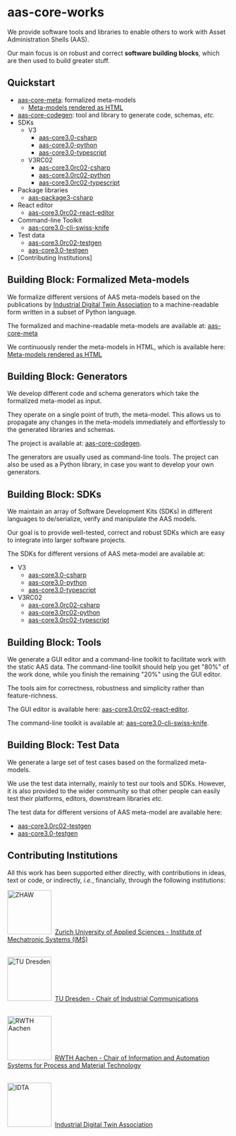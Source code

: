 # aas-core-works

We provide software tools and libraries to enable others to work with Asset Administration Shells (AAS).

Our main focus is on robust and correct **software building blocks**, which are then used to build greater stuff.

## Quickstart

* [aas-core-meta]: formalized meta-models
  * [Meta-models rendered as HTML] 
* [aas-core-codegen]: tool and library to generate code, schemas, *etc.*
* SDKs
  * V3
    * [aas-core3.0-csharp]
    * [aas-core3.0-python]
    * [aas-core3.0-typescript]
  * V3RC02
    * [aas-core3.0rc02-csharp]
    * [aas-core3.0rc02-python]
    * [aas-core3.0rc02-typescript]
* Package libraries
  * [aas-package3-csharp]
* React editor
  * [aas-core3.0rc02-react-editor]
* Command-line Toolkit
  * [aas-core3.0-cli-swiss-knife]
* Test data
  * [aas-core3.0rc02-testgen]
  * [aas-core3.0-testgen]
* [Contributing Institutions]

[aas-core-meta]: https://github.com/aas-core-works/aas-core-meta
[Meta-models rendered as HTML]: https://aas-core-works.github.io/aas-core-meta/
[aas-core-codegen]: https://github.com/aas-core-works/aas-core-codegen

[aas-core3.0rc02-csharp]: https://github.com/aas-core-works/aas-core3.0rc02-csharp
[aas-core3.0rc02-python]: https://github.com/aas-core-works/aas-core3.0rc02-python
[aas-core3.0rc02-typescript]: https://github.com/aas-core-works/aas-core3.0rc02-typescript

[aas-core3.0-csharp]: https://github.com/aas-core-works/aas-core3.0-csharp
[aas-core3.0-python]: https://github.com/aas-core-works/aas-core3.0-python
[aas-core3.0-typescript]: https://github.com/aas-core-works/aas-core3.0-typescript

[aas-package3-csharp]: https://github.com/aas-core-works/aas-package3-csharp

[aas-core3.0rc02-react-editor]: https://github.com/aas-core-works/aas-core3.0rc02-react-editor

[aas-core3.0-cli-swiss-knife]: https://github.com/aas-core-works/aas-core3.0-cli-swiss-knife

[aas-core3.0rc02-testgen]: https://github.com/aas-core-works/aas-core3.0rc02-testgen
[aas-core3.0-testgen]: https://github.com/aas-core-works/aas-core3.0-testgen

## Building Block: Formalized Meta-models

We formalize different versions of AAS meta-models based on the publications by [Industrial Digital Twin Association] to a machine-readable form written in a subset of Python language.

[Industrial Digital Twin Association]: https://industrialdigitaltwin.org/

The formalized and machine-readable meta-models are available at: [aas-core-meta]

We continuously render the meta-models in HTML, which is available here: [Meta-models rendered as HTML] 

## Building Block: Generators

We develop different code and schema generators which take the formalized meta-model as input.

They operate on a single point of truth, the meta-model. 
This allows us to propagate any changes in the meta-models immediately and effortlessly to the generated libraries and schemas.

The project is available at: [aas-core-codegen].

The generators are usually used as command-line tools.
The project can also be used as a Python library, in case you want to develop your own generators.

## Building Block: SDKs

We maintain an array of Software Development Kits (SDKs) in different languages to de/serialize, verify and manipulate the AAS models.

Our goal is to provide well-tested, correct and robust SDKs which are easy to integrate into larger software projects.

The SDKs for different versions of AAS meta-model are available at:

* V3
  * [aas-core3.0-csharp]
  * [aas-core3.0-python]
  * [aas-core3.0-typescript]
* V3RC02
  * [aas-core3.0rc02-csharp]
  * [aas-core3.0rc02-python]
  * [aas-core3.0rc02-typescript]

## Building Block: Tools

We generate a GUI editor and a command-line toolkit to facilitate work with the static AAS data.
The command-line toolkit should help you get "80%" of the work done, while you finish the remaining "20%" using the GUI editor.

The tools aim for correctness, robustness and simplicity rather than feature-richness.

The GUI editor is available here: [aas-core3.0rc02-react-editor].

The command-line toolkit is available at: [aas-core3.0-cli-swiss-knife].

## Building Block: Test Data

We generate a large set of test cases based on the formalized meta-models.

We use the test data internally, mainly to test our tools and SDKs.
However, it is also provided to the wider community so that other people can easily test their platforms, editors, downstream libraries *etc.*

The test data for different versions of AAS meta-model are available here:

* [aas-core3.0rc02-testgen]
* [aas-core3.0-testgen]

## Contributing Institutions

All this work has been supported either directly, with contributions in ideas, text or code, or indirectly, *i.e.*, financially, through the following institutions:

[<img alt="ZHAW" src="https://github.com/aas-core-works/.github/assets/5072771/76d675a5-c6a7-43e7-b6ed-ca304238498d" width=100 />](https://www.zhaw.ch/en/engineering/institutes-centres/ims/)&nbsp;
[Zurich University of Applied Sciences - Institute of Mechatronic Systems (IMS)](https://www.zhaw.ch/en/engineering/institutes-centres/ims/)<br/><br/>

[<img alt="TU Dresden" src="https://github.com/aas-core-works/.github/assets/5072771/e2cfbb3f-581c-4b98-a0ea-81c617811c67" width=100 />](https://tu-dresden.de/ing/informatik/ai/professur-fuer-prozesskommunikation/)&nbsp;
[TU Dresden - Chair of Industrial Communications](https://tu-dresden.de/ing/informatik/ai/professur-fuer-prozesskommunikation/)<br/><br/>

[<img alt="RWTH Aachen" src="https://github.com/aas-core-works/.github/assets/5072771/4148dc68-f0c7-4df2-b495-e0bae0833ad1" width=100 />](https://www.iat.rwth-aachen.de/cms/~eety/iat/?lidx=1)&nbsp;
[RWTH Aachen - Chair of Information and Automation Systems for Process and Material Technology](https://www.iat.rwth-aachen.de/cms/~eety/iat/?lidx=1)<br/><br/>

[<img alt="IDTA" src="https://github.com/aas-core-works/.github/assets/5072771/bce7288d-3bac-40cc-aa05-c6136666fc3b" width=100/>](https://industrialdigitaltwin.org/)&nbsp;
[Industrial Digital Twin Association](https://industrialdigitaltwin.org/)

